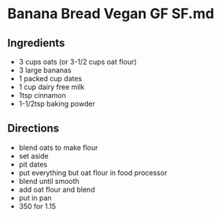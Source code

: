 # Banana Bread Vegan GF SF.md


## Ingredients
- 3 cups oats (or 3-1/2 cups oat flour)
- 3 large bananas
- 1 packed cup dates
- 1 cup dairy free milk
- 1tsp cinnamon
- 1-1/2tsp baking powder

## Directions
- blend oats to make flour
- set aside
- pit dates
- put everything but oat flour in food processor
- blend until smooth
- add oat flour and blend
- put in pan
- 350 for 1.15 

